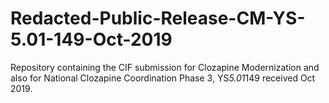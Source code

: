 # Redacted-Public-Release-CM-YS-5.01-149-Oct-2019
Repository containing the CIF submission for Clozapine Modernization and also for National Clozapine Coordination Phase 3, YS*5.01*149 received Oct 2019.
